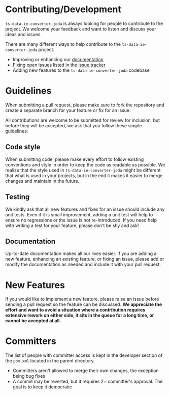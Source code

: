 Contributing/Development
===
`ts-data-ie-converter-joda` is always looking for people to contribute to the project. We welcome your
feedback and want to listen and discuss your ideas and issues.

There are many different ways to help contribute to the `ts-data-ie-converter-joda` project.

* Improving or enhancing our [documentation](https://github.com/tecsinapse/ts-data-ie-converter-joda/wiki)
* Fixing open issues listed in the [issue tracker](https://github.com/tecsinapse/ts-data-ie-converter-joda/issues?state=open)
* Adding new features to the `ts-data-ie-converter-joda` codebase

Guidelines
===
When submitting a pull request, please make sure to fork the repository and create a
separate branch for your feature or fix for an issue.

All contributions are welcome to be submitted for review for inclusion, but before
they will be accepted, we ask that you follow these simple guidelines:

Code style
---
When submitting code, please make every effort to follow existing conventions and
style in order to keep the code as readable as possible. We realize that the style
used in `ts-data-ie-converter-joda` might be different that what is used in your projects, but in the end
 it makes it easier to merge changes and maintain in the future.

Testing
---
We kindly ask that all new features and fixes for an issue should include any unit tests.
Even if it is small improvement, adding a unit test will help to ensure no regressions or the
issue is not re-introduced. If you need help with writing a test for your feature, please
don't be shy and ask!

Documentation
---
Up-to-date documentation makes all our lives easier. If you are adding a new feature,
enhancing an existing feature, or fixing an issue, please add or modify the documentation
as needed and include it with your pull request.

New Features
===
If you would like to implement a new feature, please raise an issue before sending a
pull request so the feature can be discussed. **We appreciate the effort and want
to avoid a situation where a contribution requires extensive rework on either side,
it sits in the queue for a long time, or cannot be accepted at all.**

Committers
===
The list of people with committer access is kept in the developer section of the `pom.xml` located in the parent directory.

* Committers aren't allowed to merge their own changes, the exception being bug fixes
* A commit may be reverted, but it requires 2+ committer's approval. The goal is to keep it democratic
